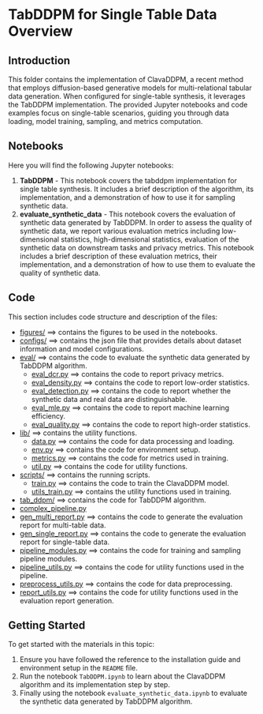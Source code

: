 # TabDDPM for Single Table Data Overview

## Introduction
This folder contains the implementation of ClavaDDPM, a recent method that employs diffusion-based generative models for multi-relational tabular data generation. When configured for single-table synthesis, it leverages the TabDDPM implementation. The provided Jupyter notebooks and code examples focus on single-table scenarios, guiding you through data loading, model training, sampling, and metrics computation.

## Notebooks
Here you will find the following Jupyter notebooks:
1. **TabDDPM** - This notebook covers the tabddpm implementation for single table synthesis. It includes a brief description of the algorithm, its implementation, and a demonstration of how to use it for sampling synthetic data.
2. **evaluate_synthetic_data** - This notebook covers the evaluation of synthetic data generated by TabDDPM. In order to assess the quality of synthetic data, we report various evaluation metrics including low-dimensional statistics, high-dimensional statistics, evaluation of the synthetic data on downstream tasks and privacy metrics. This notebook includes a brief description of these evaluation metrics, their implementation, and a demonstration of how to use them to evaluate the quality of synthetic data.

## Code
This section includes code structure and description of the files:
* [figures/](./assets) ==> contains the figures to be used in the notebooks.
* [configs/](./configs) ==> contains the json file that provides details about dataset information and model configurations.
* [eval/](./eval) ==> contains the code to evaluate the synthetic data generated by TabDDPM algorithm.
    * [eval_dcr.py](./scripts/eval/eval_dcr.py) ==> contains the code to report privacy metrics.
    * [eval_density.py](./scripts/eval/eval_density.py) ==> contains the code to report low-order statistics.
    * [eval_detection.py](./scripts/eval/eval_detection.py) ==> contains the code to report whether the synthetic data and real data are distinguishable.
    * [eval_mle.py](./scripts/eval/eval_mle.py) ==> contains the code to report machine learning efficiency.
    * [eval_quality.py](./scripts/eval/eval_quality.py) ==> contains the code to report high-order statistics.
* [lib/](./lib) ==> contains the utility functions.
    * [data.py](./lib/data.py) ==> contains the code for data processing and loading.
    * [env.py](./lib/env.py) ==> contains the code for environment setup.
    * [metrics.py](./lib/metrics.py) ==> contains the code for metrics used in training.
    * [util.py](./lib/util.py) ==> contains the code for utility functions.
* [scripts/](./scripts) ==> contains the running scripts.
    * [train.py](./scripts/train.py) ==> contains the code to train the ClavaDDPM model.
    * [utils_train.py](./scripts/utils_train.py) ==> contains the utility functions used in training.
* [tab_ddpm/](./tab_ddpm) ==> contains the code for TabDDPM algorithm.
* [complex_pipeline.py](./complex_pipeline.py)
* [gen_multi_report.py](./gen_multi_report.py) ==> contains the code to generate the evaluation report for multi-table data.
* [gen_single_report.py](./gen_single_report.py) ==> contains the code to generate the evaluation report for single-table data.
* [pipeline_modules.py](./pipeline_modules.py) ==> contains the code for training and sampling pipeline modules.
* [pipeline_utils.py](./pipeline_utils.py) ==> contains the code for utility functions used in the pipeline.
* [preprocess_utils.py](./preprocess_utils.py) ==> contains the code for data preprocessing.
* [report_utils.py](./report_utils.py) ==> contains the code for utility functions used in the evaluation report generation.


## Getting Started
To get started with the materials in this topic:
1. Ensure you have followed the reference to the installation guide and environment setup in the `README` file.
2. Run the notebook `TabDDPM.ipynb` to learn about the ClavaDDPM algorithm and its implementation step by step.
3. Finally using the notebook `evaluate_synthetic_data.ipynb` to evaluate the synthetic data generated by TabDDPM algorithm.
